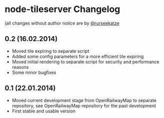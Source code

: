 # node-tileserver Changelog

(all changes without author notice are by [@rurseekatze](https://github.com/rurseekatze)

## 0.2 (16.02.2014)

 * Moved tile expiring to separate script
 * Added some config parameters for a more efficient tile expiring
 * Moved initial rendering to separate script for security and performance reasons
 * Some minor bugfixes

## 0.1 (22.01.2014)

 * Moved current development stage from OpenRailwayMap to separate repository, see OpenRailwayMap repository for the past development
 * First stable and usable version
